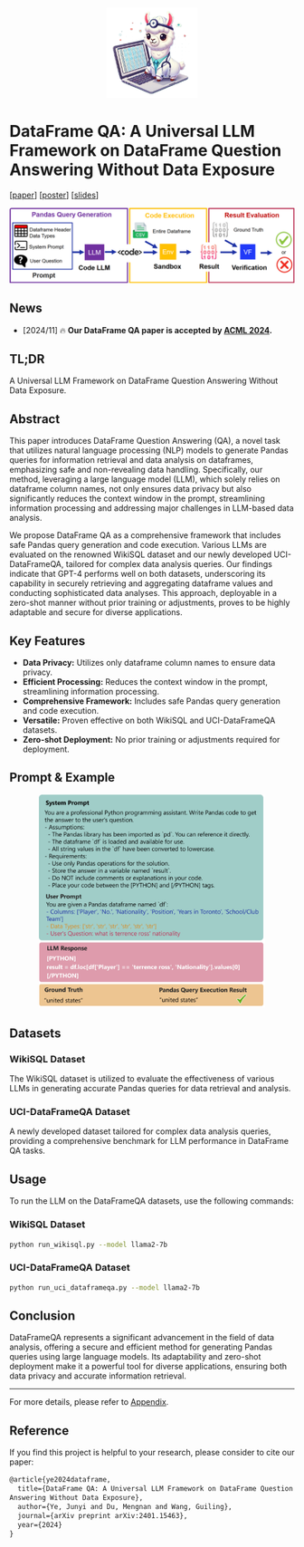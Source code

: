 <p align="center">
    <img src="assets/figures/logo.png" width="160"> 
</p>

# DataFrame QA: A Universal LLM Framework on DataFrame Question Answering Without Data Exposure

[[paper](https://openreview.net/forum?id=rDNj0enuhc)] [[poster](./assets/dataframe_qa_poster.pdf)] [[slides](./assets/dataframe_qa_slides.pdf)]


<p align="center">
    <img src="./assets/figures/dataframe_qa.png" width="700"> 
</p>

## News
- [2024/11] 🔥 **Our DataFrame QA paper is accepted by [ACML 2024](https://www.acml-conf.org/2024/).**

## TL;DR
A Universal LLM Framework on DataFrame Question Answering Without Data Exposure.

## Abstract
This paper introduces DataFrame Question Answering (QA), a novel task that utilizes natural language processing (NLP) models to generate Pandas queries for information retrieval and data analysis on dataframes, emphasizing safe and non-revealing data handling. Specifically, our method, leveraging a large language model (LLM), which solely relies on dataframe column names, not only ensures data privacy but also significantly reduces the context window in the prompt, streamlining information processing and addressing major challenges in LLM-based data analysis.

We propose DataFrame QA as a comprehensive framework that includes safe Pandas query generation and code execution. Various LLMs are evaluated on the renowned WikiSQL dataset and our newly developed UCI-DataFrameQA, tailored for complex data analysis queries. Our findings indicate that GPT-4 performs well on both datasets, underscoring its capability in securely retrieving and aggregating dataframe values and conducting sophisticated data analyses. This approach, deployable in a zero-shot manner without prior training or adjustments, proves to be highly adaptable and secure for diverse applications.

## Key Features
- **Data Privacy:** Utilizes only dataframe column names to ensure data privacy.
- **Efficient Processing:** Reduces the context window in the prompt, streamlining information processing.
- **Comprehensive Framework:** Includes safe Pandas query generation and code execution.
- **Versatile:** Proven effective on both WikiSQL and UCI-DataFrameQA datasets.
- **Zero-shot Deployment:** No prior training or adjustments required for deployment.


## Prompt & Example
<p align="center">
    <img src="assets/figures/prompt.png" width="400"> 
</p>

## Datasets
### WikiSQL Dataset
The WikiSQL dataset is utilized to evaluate the effectiveness of various LLMs in generating accurate Pandas queries for data retrieval and analysis.

### UCI-DataFrameQA Dataset
A newly developed dataset tailored for complex data analysis queries, providing a comprehensive benchmark for LLM performance in DataFrame QA tasks.

## Usage
To run the LLM on the DataFrameQA datasets, use the following commands:

### WikiSQL Dataset
```bash
python run_wikisql.py --model llama2-7b
```

### UCI-DataFrameQA Dataset
```bash
python run_uci_dataframeqa.py --model llama2-7b
```

## Conclusion
DataFrameQA represents a significant advancement in the field of data analysis, offering a secure and efficient method for generating Pandas queries using large language models. Its adaptability and zero-shot deployment make it a powerful tool for diverse applications, ensuring both data privacy and accurate information retrieval.

---

For more details, please refer to [Appendix](./appendix.pdf).

## Reference
If you find this project is helpful to your research, please consider to cite our paper:
```
@article{ye2024dataframe,
  title={DataFrame QA: A Universal LLM Framework on DataFrame Question Answering Without Data Exposure},
  author={Ye, Junyi and Du, Mengnan and Wang, Guiling},
  journal={arXiv preprint arXiv:2401.15463},
  year={2024}
}
```


